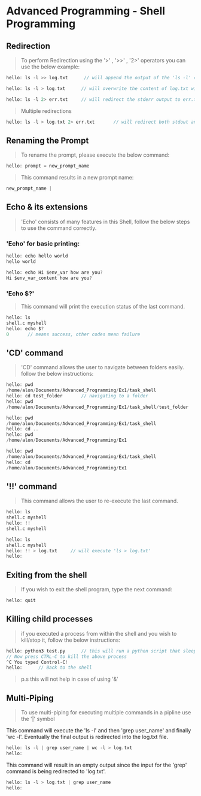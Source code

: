 # Advanced Programming - Shell Programming

## Redirection
> To perform Redirection using the '>' , '>>' , '2>' operators you can use the below example:

```C 
hello: ls -l >> log.txt      // will append the output of the 'ls -l' command to the EOF of log.txt
```

```C
hello: ls -l > log.txt      // will overwrite the content of log.txt with the output of 'ls -l'
```

```C
hello: ls -l 2> err.txt     // will redirect the stderr output to err.txt
```

> Multiple redirections
```C
hello: ls -l > log.txt 2> err.txt       // will redirect both stdout and stderr to log.txt and err.txt, will work for '>>' too.
```

## Renaming the Prompt
> To rename the prompt, please execute the below command:

```C
hello: prompt = new_prompt_name
```

> This command results in a new prompt name:
```C 
new_prompt_name |
```

## Echo & its extensions
> 'Echo' consists of many features in this Shell, follow the below steps to use the command correctly.

### 'Echo' for basic printing:
```C
hello: echo hello world
hello world
```

```C
hello: echo Hi $env_var how are you?
Hi $env_var_content how are you?
```

### 'Echo $?'
> This command will print the execution status of the last command.

```C
hello: ls
shell.c myshell
hello: echo $?
0       // means success, other codes mean failure
```

## 'CD' command
> 'CD' command allows the user to navigate between folders easily. follow the below instructions:

```C
hello: pwd
/home/alon/Documents/Advanced_Programming/Ex1/task_shell
hello: cd test_folder       // navigating to a folder
hello: pwd
/home/alon/Documents/Advanced_Programming/Ex1/task_shell/test_folder
```

```C
hello: pwd
/home/alon/Documents/Advanced_Programming/Ex1/task_shell
hello: cd ..
hello: pwd
/home/alon/Documents/Advanced_Programming/Ex1
```

```C
hello: pwd
/home/alon/Documents/Advanced_Programming/Ex1/task_shell
hello: cd
/home/alon/Documents/Advanced_Programming/Ex1
```

## '!!' command
> This command allows the user to re-execute the last command.

```C
hello: ls
shell.c myshell
hello: !!
shell.c myshell
```

```C
hello: ls
shell.c myshell
hello: !! > log.txt     // will execute 'ls > log.txt'
hello:
```

## Exiting from the shell
> If you wish to exit the shell program, type the next command:

```C 
hello: quit
```

## Killing child processes 
> if you executed a process from within the shell and you wish to kill/stop it, 
> follow the below instructions:

```C
hello: python3 test.py      // this will run a python script that sleeps for 10s
// Now press CTRL-C to kill the above process
^C You typed Control-C!
hello:      // Back to the shell
```

> p.s this will not help in case of using '&'


## Multi-Piping
> To use multi-piping for executing multiple commands in a pipline use the '|' symbol

This command will execute the 'ls -l' and then 'grep user_name' and finally 'wc -l'.
Eventually the final output is redirected into the log.txt file.

```C
hello: ls -l | grep user_name | wc -l > log.txt
hello:
```

This command will result in an empty output since the input for the 'grep' command 
is being redirected to 'log.txt'.

```C
hello: ls -l > log.txt | grep user_name
hello:
```

